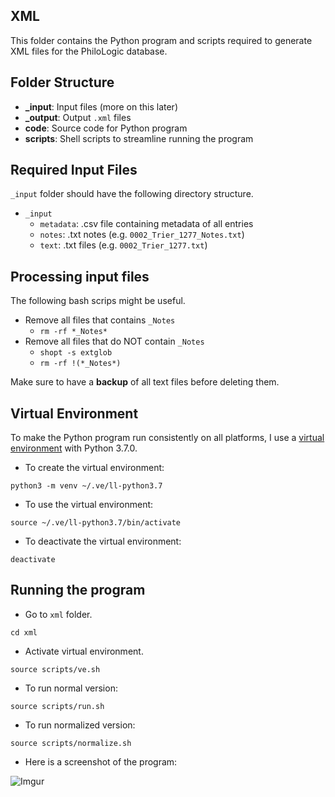 ## XML

This folder contains the Python program and scripts required to generate XML files for the PhiloLogic database.

## Folder Structure

- **\_input**: Input files (more on this later)
- **\_output**: Output `.xml` files
- **code**: Source code for Python program
- **scripts**: Shell scripts to streamline running the program

## Required Input Files

`_input` folder should have the following directory structure.

- `_input`
  - `metadata`: .csv file containing metadata of all entries
  - `notes`: .txt notes (e.g. `0002_Trier_1277_Notes.txt`)
  - `text`: .txt files (e.g. `0002_Trier_1277.txt`)

## Processing input files

The following bash scrips might be useful.

- Remove all files that contains `_Notes`
	- `rm -rf *_Notes*`
- Remove all files that do NOT contain `_Notes`
	- `shopt -s extglob`
	- `rm -rf !(*_Notes*)`

Make sure to have a **backup** of all text files before deleting them.

## Virtual Environment

To make the Python program run consistently on all platforms, I use a [virtual environment](https://docs.python.org/3/tutorial/venv.html) with Python 3.7.0.

- To create the virtual environment:

```
python3 -m venv ~/.ve/ll-python3.7
```

- To use the virtual environment:

```
source ~/.ve/ll-python3.7/bin/activate
```

- To deactivate the virtual environment:

```
deactivate
```

## Running the program

- Go to `xml` folder.

```
cd xml
```

- Activate virtual environment.

```
source scripts/ve.sh
```

- To run normal version:

```
source scripts/run.sh
```

- To run normalized version:

```
source scripts/normalize.sh
```

- Here is a screenshot of the program:

![Imgur](https://i.imgur.com/G3fxbAh.png)
